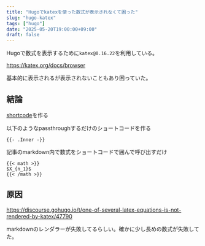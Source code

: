 ```yaml
---
title: "Hugoでkatexを使った数式が表示されなくて困った"
slug: "hugo-katex"
tags: ["hugo"]
date: "2025-05-20T19:00:00+09:00"
draft: false
---
```


Hugoで数式を表示するために`katex@0.16.22`を利用している。

https://katex.org/docs/browser


基本的に表示されるが表示されないこともあり困っていた。


## 結論
[shortcode](https://gohugo.io/content-management/shortcodes/)を作る


以下のようなpassthroughするだけのショートコードを作る

```html{name="themes/shortcodes/math.html"}
{{- .Inner -}}
```

記事のmarkdown内で数式をショートコードで囲んで呼び出すだけ

```
{{< math >}}
$X_{n_1}$
{{< /math >}}

```


## 原因

https://discourse.gohugo.io/t/one-of-several-latex-equations-is-not-rendered-by-katex/47790

markdownのレンダラーが失敗してるらしい。確かに少し長めの数式が失敗してた。


